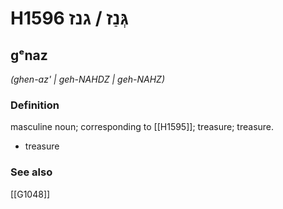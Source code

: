# H1596 גְּנַז / גנז

## gᵉnaz

_(ghen-az' | ɡeh-NAHDZ | ɡeh-NAHZ)_

### Definition

masculine noun; corresponding to [[H1595]]; treasure; treasure.

- treasure
### See also

[[G1048]]

